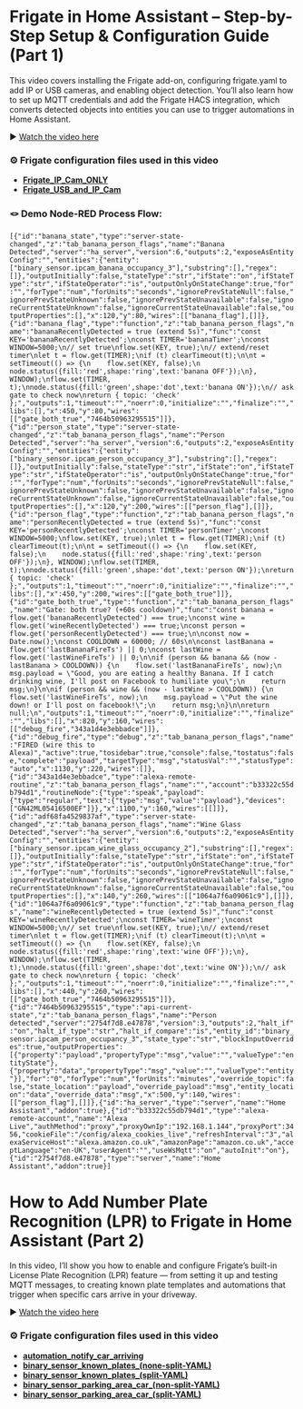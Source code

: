 # Frigate in Home Assistant – Step-by-Step Setup & Configuration Guide (Part 1)

This video covers installing the Frigate add-on, configuring frigate.yaml to add IP or USB cameras, and enabling object detection. You’ll also learn how to set up MQTT credentials and add the Frigate HACS integration, which converts detected objects into entities you can use to trigger automations in Home Assistant.

▶️ [Watch the video here](https://youtu.be/PwqESoIVcqc)  

### ⚙️ Frigate configuration files used in this video

- **[Frigate_IP_Cam_ONLY](https://github.com/LazyTechGeek/HomeAssistant-Frigate/blob/main/frigate_ip_cam_only.yaml)**
- **[Frigate_USB_and_IP_Cam](https://github.com/LazyTechGeek/HomeAssistant-Frigate/blob/main/frigate_usb_and_ip_cam.yaml)**

### 🪢 Demo Node-RED Process Flow:

``
[{"id":"banana_state","type":"server-state-changed","z":"tab_banana_person_flags","name":"Banana Detected","server":"ha_server","version":6,"outputs":2,"exposeAsEntityConfig":"","entities":{"entity":["binary_sensor.ipcam_banana_occupancy_3"],"substring":[],"regex":[]},"outputInitially":false,"stateType":"str","ifState":"on","ifStateType":"str","ifStateOperator":"is","outputOnlyOnStateChange":true,"for":"","forType":"num","forUnits":"seconds","ignorePrevStateNull":false,"ignorePrevStateUnknown":false,"ignorePrevStateUnavailable":false,"ignoreCurrentStateUnknown":false,"ignoreCurrentStateUnavailable":false,"outputProperties":[],"x":120,"y":80,"wires":[["banana_flag"],[]]},{"id":"banana_flag","type":"function","z":"tab_banana_person_flags","name":"bananaRecentlyDetected = true (extend 5s)","func":"const KEY='bananaRecentlyDetected';\nconst TIMER='bananaTimer';\nconst WINDOW=5000;\n// set true\nflow.set(KEY, true);\n// extend/reset timer\nlet t = flow.get(TIMER);\nif (t) clearTimeout(t);\n\nt = setTimeout(() => {\n    flow.set(KEY, false);\n    node.status({fill:'red',shape:'ring',text:'banana OFF'});\n}, WINDOW);\nflow.set(TIMER, t);\nnode.status({fill:'green',shape:'dot',text:'banana ON'});\n// ask gate to check now\nreturn { topic: 'check' };","outputs":1,"timeout":"","noerr":0,"initialize":"","finalize":"","libs":[],"x":450,"y":80,"wires":[["gate_both_true","7464b50963295515"]]},{"id":"person_state","type":"server-state-changed","z":"tab_banana_person_flags","name":"Person Detected","server":"ha_server","version":6,"outputs":2,"exposeAsEntityConfig":"","entities":{"entity":["binary_sensor.ipcam_person_occupancy_3"],"substring":[],"regex":[]},"outputInitially":false,"stateType":"str","ifState":"on","ifStateType":"str","ifStateOperator":"is","outputOnlyOnStateChange":true,"for":"","forType":"num","forUnits":"seconds","ignorePrevStateNull":false,"ignorePrevStateUnknown":false,"ignorePrevStateUnavailable":false,"ignoreCurrentStateUnknown":false,"ignoreCurrentStateUnavailable":false,"outputProperties":[],"x":120,"y":200,"wires":[["person_flag"],[]]},{"id":"person_flag","type":"function","z":"tab_banana_person_flags","name":"personRecentlyDetected = true (extend 5s)","func":"const KEY='personRecentlyDetected';\nconst TIMER='personTimer';\nconst WINDOW=5000;\nflow.set(KEY, true);\nlet t = flow.get(TIMER);\nif (t) clearTimeout(t);\n\nt = setTimeout(() => {\n    flow.set(KEY, false);\n    node.status({fill:'red',shape:'ring',text:'person OFF'});\n}, WINDOW);\nflow.set(TIMER, t);\nnode.status({fill:'green',shape:'dot',text:'person ON'});\nreturn { topic: 'check' };","outputs":1,"timeout":"","noerr":0,"initialize":"","finalize":"","libs":[],"x":450,"y":200,"wires":[["gate_both_true"]]},{"id":"gate_both_true","type":"function","z":"tab_banana_person_flags","name":"Gate: both true? (+60s cooldown)","func":"const banana = flow.get('bananaRecentlyDetected') === true;\nconst wine = flow.get('wineRecentlyDetected') === true;\nconst person = flow.get('personRecentlyDetected') === true;\n\nconst now = Date.now();\nconst COOLDOWN = 60000; // 60s\n\nconst lastBanana = flow.get('lastBananaFireTs') || 0;\nconst lastWine = flow.get('lastWineFireTs') || 0;\n\nif (person && banana && (now - lastBanana > COOLDOWN)) {\n    flow.set('lastBananaFireTs', now);\n    msg.payload = \"Good, you are eating a healthy Banana. If I catch drinking wine, I'll post on Facebook to humiliate you\";\n    return msg;\n}\n\nif (person && wine && (now - lastWine > COOLDOWN)) {\n    flow.set('lastWineFireTs', now);\n    msg.payload = \"Put the wine down! or I'll post on facebook!\";\n    return msg;\n}\n\nreturn null;\n","outputs":1,"timeout":"","noerr":0,"initialize":"","finalize":"","libs":[],"x":820,"y":160,"wires":[["debug_fire","343a1d4e3ebbadce"]]},{"id":"debug_fire","type":"debug","z":"tab_banana_person_flags","name":"FIRED (wire this to Alexa)","active":true,"tosidebar":true,"console":false,"tostatus":false,"complete":"payload","targetType":"msg","statusVal":"","statusType":"auto","x":1130,"y":220,"wires":[]},{"id":"343a1d4e3ebbadce","type":"alexa-remote-routine","z":"tab_banana_person_flags","name":"","account":"b33322c55db794d1","routineNode":{"type":"speak","payload":{"type":"regular","text":{"type":"msg","value":"payload"},"devices":["GN42ML05416500EF"]}},"x":1100,"y":160,"wires":[[]]},{"id":"adf68fa4529837af","type":"server-state-changed","z":"tab_banana_person_flags","name":"Wine Glass Detected","server":"ha_server","version":6,"outputs":2,"exposeAsEntityConfig":"","entities":{"entity":["binary_sensor.ipcam_wine_glass_occupancy_2"],"substring":[],"regex":[]},"outputInitially":false,"stateType":"str","ifState":"on","ifStateType":"str","ifStateOperator":"is","outputOnlyOnStateChange":true,"for":"","forType":"num","forUnits":"seconds","ignorePrevStateNull":false,"ignorePrevStateUnknown":false,"ignorePrevStateUnavailable":false,"ignoreCurrentStateUnknown":false,"ignoreCurrentStateUnavailable":false,"outputProperties":[],"x":140,"y":260,"wires":[["1064a7f6a09061c9"],[]]},{"id":"1064a7f6a09061c9","type":"function","z":"tab_banana_person_flags","name":"wineRecentlyDetected = true (extend 5s)","func":"const KEY='wineRecentlyDetected';\nconst TIMER='wineTimer';\nconst WINDOW=5000;\n// set true\nflow.set(KEY, true);\n// extend/reset timer\nlet t = flow.get(TIMER);\nif (t) clearTimeout(t);\n\nt = setTimeout(() => {\n    flow.set(KEY, false);\n    node.status({fill:'red',shape:'ring',text:'wine OFF'});\n}, WINDOW);\nflow.set(TIMER, t);\nnode.status({fill:'green',shape:'dot',text:'wine ON'});\n// ask gate to check now\nreturn { topic: 'check' };","outputs":1,"timeout":"","noerr":0,"initialize":"","finalize":"","libs":[],"x":440,"y":260,"wires":[["gate_both_true","7464b50963295515"]]},{"id":"7464b50963295515","type":"api-current-state","z":"tab_banana_person_flags","name":"Person detected","server":"2754f7d8.e47878","version":3,"outputs":2,"halt_if":"on","halt_if_type":"str","halt_if_compare":"is","entity_id":"binary_sensor.ipcam_person_occupancy_3","state_type":"str","blockInputOverrides":true,"outputProperties":[{"property":"payload","propertyType":"msg","value":"","valueType":"entityState"},{"property":"data","propertyType":"msg","value":"","valueType":"entity"}],"for":"0","forType":"num","forUnits":"minutes","override_topic":false,"state_location":"payload","override_payload":"msg","entity_location":"data","override_data":"msg","x":500,"y":140,"wires":[["person_flag"],[]]},{"id":"ha_server","type":"server","name":"Home Assistant","addon":true},{"id":"b33322c55db794d1","type":"alexa-remote-account","name":"Alexa Live","authMethod":"proxy","proxyOwnIp":"192.168.1.144","proxyPort":3456,"cookieFile":"/config/alexa_cookies_live","refreshInterval":"3","alexaServiceHost":"alexa.amazon.co.uk","amazonPage":"amazon.co.uk","acceptLanguage":"en-UK","userAgent":"","useWsMqtt":"on","autoInit":"on"},{"id":"2754f7d8.e47878","type":"server","name":"Home Assistant","addon":true}]
``

# How to Add Number Plate Recognition (LPR) to Frigate in Home Assistant (Part 2)

In this video, I’ll show you how to enable and configure Frigate’s built-in License Plate Recognition (LPR) feature — from setting it up and testing MQTT messages, to creating known plate templates and automations that trigger when specific cars arrive in your driveway.

▶️ [Watch the video here](https://youtu.be/we3mHWkV7-g)  

### ⚙️ Frigate configuration files used in this video

- **[automation_notify_car_arriving](https://github.com/LazyTechGeek/HomeAssistant-Frigate/blob/main/LPR/automation_notify_car_arriving.txt)**
- **[binary_sensor_known_plates_(none-split-YAML)](https://github.com/LazyTechGeek/HomeAssistant-Frigate/blob/main/LPR/binary_sensor_known_plates_(none-split-YAML).txt)**
- **[binary_sensor_known_plates_(split-YAML)](https://github.com/LazyTechGeek/HomeAssistant-Frigate/blob/main/LPR/binary_sensor_known_plates_(split-YAML).txt)**
- **[binary_sensor_parking_area_car_(non-split-YAML)](https://github.com/LazyTechGeek/HomeAssistant-Frigate/blob/main/LPR/binary_sensor_parking_area_car_(non-split-YAML).txt)**
- **[binary_sensor_parking_area_car_(split-YAML)](https://github.com/LazyTechGeek/HomeAssistant-Frigate/blob/main/LPR/binary_sensor_parking_area_car_(split-YAML).txt)**
